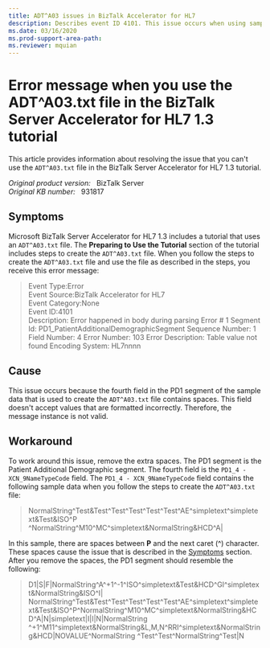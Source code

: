 ```yaml
---
title: ADT^A03 issues in BizTalk Accelerator for HL7
description: Describes event ID 4101. This issue occurs when using sample data to create the ADT^A03.txt file in the BizTalk Server Accelerator for HL 7 1.3 tutorial.
ms.date: 03/16/2020
ms.prod-support-area-path:
ms.reviewer: mquian
---
```

# Error message when you use the ADT^A03.txt file in the BizTalk Server Accelerator for HL7 1.3 tutorial

This article provides information about resolving the issue that you can't use the `ADT^A03.txt` file in the BizTalk Server Accelerator for HL7 1.3 tutorial.

_Original product version:_ &nbsp; BizTalk Server  
_Original KB number:_ &nbsp; 931817

## Symptoms

Microsoft BizTalk Server Accelerator for HL7 1.3 includes a tutorial that uses an `ADT^A03.txt` file. The **Preparing to Use the Tutorial** section of the tutorial includes steps to create the `ADT^A03.txt` file. When you follow the steps to create the `ADT^A03.txt` file and use the file as described in the steps, you receive this error message:

> Event Type:Error  
> Event Source:BizTalk Accelerator for HL7  
> Event Category:None  
> Event ID:4101  
> Description: Error happened in body during parsing Error # 1 Segment Id: PD1_PatientAdditionalDemographicSegment Sequence Number: 1 Field Number: 4 Error Number: 103 Error Description: Table value not found Encoding System: HL7nnnn

## Cause

This issue occurs because the fourth field in the PD1 segment of the sample data that is used to create the `ADT^A03.txt` file contains spaces. This field doesn't accept values that are formatted incorrectly. Therefore, the message instance is not valid.

## Workaround

To work around this issue, remove the extra spaces. The PD1 segment is the Patient Additional Demographic segment. The fourth field is the `PD1_4 - XCN_9NameTypeCode` field. The `PD1_4 - XCN_9NameTypeCode` field contains the following sample data when you follow the steps to create the `ADT^A03.txt` file:

> NormalString^Test&Test^Test^Test^Test^Test^AE^simpletext^simpletext&Test&ISO^P   ^NormalString^M10^MC^simpletext&NormalString&HCD^A|

In this sample, there are spaces between **P** and the next caret (^) character. These spaces cause the issue that is described in the [Symptoms](#symptoms) section. After you remove the spaces, the PD1 segment should resemble the following:

> D1|S|F|NormalString^A^+1^-1^ISO^simpletext&Test&HCD^GI^simpletext&NormalString&ISO^I|   NormalString^Test&Test^Test^Test^Test^Test^AE^simpletext^simpletext&Test&ISO^P^NormalString^M10^MC^simpletext&NormalString&HCD^A|N|simpletext|I|I|N|NormalString   ^+1^M11^simpletext&NormalString&L,M,N^RRI^simpletext&NormalString&HCD|NOVALUE^NormalString   ^Test^Test^NormalString^Test|N
